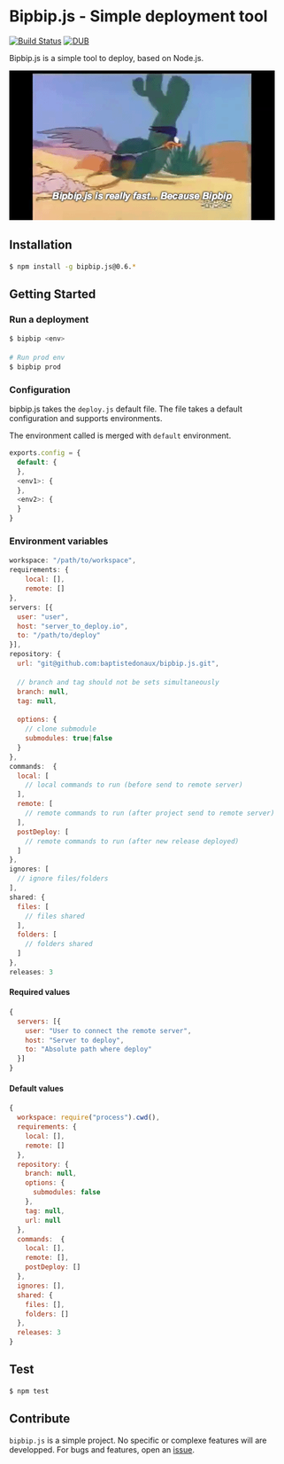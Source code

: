 # Bipbip.js - Simple deployment tool

[![Build Status](https://travis-ci.org/baptistedonaux/bipbip.js.svg?branch=0.6)](https://travis-ci.org/baptistedonaux/bipbip.js)
[![DUB](https://img.shields.io/dub/l/vibe-d.svg)](LICENSE)

Bipbip.js is a simple tool to deploy, based on Node.js.

![Bipbip.js](logo.gif)

## Installation

```bash
$ npm install -g bipbip.js@0.6.*
```
## Getting Started
### Run a deployment
```bash
$ bipbip <env>

# Run prod env
$ bipbip prod
```

### Configuration
bipbip.js takes the ```deploy.js``` default file. The file takes a default configuration and supports environments.

The environment called is merged with ```default``` environment.

```javascript
exports.config = {
  default: {
  },
  <env1>: {
  },
  <env2>: {
  }
}
```

### Environment variables
```javascript
workspace: "/path/to/workspace",
requirements: {
    local: [],
    remote: []
},
servers: [{
  user: "user",
  host: "server_to_deploy.io",
  to: "/path/to/deploy"
}],
repository: {
  url: "git@github.com:baptistedonaux/bipbip.js.git",

  // branch and tag should not be sets simultaneously
  branch: null,
  tag: null,
  
  options: {
    // clone submodule
    submodules: true|false
  }
},
commands:  {
  local: [
    // local commands to run (before send to remote server)
  ],
  remote: [
    // remote commands to run (after project send to remote server)
  ],
  postDeploy: [
    // remote commands to run (after new release deployed)
  ]
},
ignores: [
  // ignore files/folders
],
shared: {
  files: [
    // files shared
  ],
  folders: [
    // folders shared
  ]
},
releases: 3
```

#### Required values
```javascript
{
  servers: [{
    user: "User to connect the remote server",
    host: "Server to deploy",
    to: "Absolute path where deploy"
  }]
}
```

#### Default values
```javascript
{
  workspace: require("process").cwd(),
  requirements: {
    local: [],
    remote: []
  },
  repository: {
    branch: null,
    options: {
      submodules: false
    },
    tag: null,
    url: null
  },
  commands:  {
    local: [],
    remote: [],
    postDeploy: []
  },
  ignores: [],
  shared: {
    files: [],
    folders: []
  },
  releases: 3
}
```

## Test
```bash
$ npm test
```

## Contribute
```bipbip.js``` is a simple project. No specific or complexe features will are developped. For bugs and features, open an [issue](https://github.com/baptistedonaux/bipbip.js/issues).
